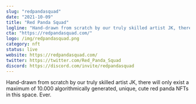 ```yaml
---
slug: "redpandasquad"
date: "2021-10-09"
title: "Red Panda Squad"
logline: "Hand-drawn from scratch by our truly skilled artist JK, there will only exist a maximum of 10.000 algorithmically generated, unique, cute red panda NFTs in this space. Ever."
cta: "https://redpandasquad.com/"
logo: /img/redpandasquad.png
category: nft
status: live
website: https://redpandasquad.com/
twitter: https://twitter.com/Red_Panda_Squad
discord: https://discord.com/invite/redpandasquad
---
```


Hand-drawn from scratch by our truly skilled artist JK, there will only exist a
maximum of 10.000 algorithmically generated, unique, cute red panda
NFTs in this space. Ever.
